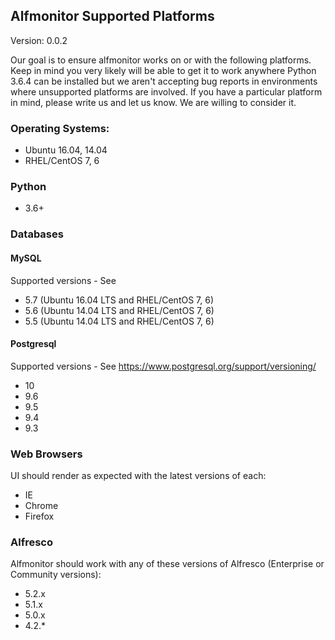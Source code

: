 

## Alfmonitor Supported Platforms

Version: 0.0.2

Our goal is to ensure alfmonitor works on or with the following platforms. Keep in mind you very likely will be able to get it to work anywhere Python 3.6.4 can be installed but we aren't accepting bug reports in environments where unsupported platforms are involved. If you have a particular platform in mind, please write us and let us know. We are willing to consider it.

### Operating Systems:

* Ubuntu 16.04, 14.04
* RHEL/CentOS 7, 6

### Python

* 3.6+

### Databases

#### MySQL

Supported versions - See 

* 5.7 (Ubuntu 16.04 LTS and RHEL/CentOS 7, 6)
* 5.6 (Ubuntu 14.04 LTS and RHEL/CentOS 7, 6)
* 5.5 (Ubuntu 14.04 LTS and RHEL/CentOS 7, 6)

#### Postgresql 

Supported versions - See https://www.postgresql.org/support/versioning/

* 10
* 9.6
* 9.5
* 9.4
* 9.3

### Web Browsers

UI should render as expected with the latest versions of each:

* IE 
* Chrome
* Firefox

### Alfresco

Alfmonitor should work with any of these versions of Alfresco (Enterprise or Community versions):

* 5.2.x
* 5.1.x
* 5.0.x
* 4.2.*
